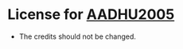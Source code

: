 # License for [AADHU2005](https://github.com/AADHU2005/AADHU2005)

* The credits should not be changed.
